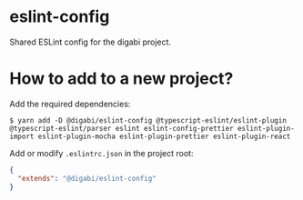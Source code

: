 # eslint-config

Shared ESLint config for the digabi project.

# How to add to a new project?

Add the required dependencies:

    $ yarn add -D @digabi/eslint-config @typescript-eslint/eslint-plugin @typescript-eslint/parser eslint eslint-config-prettier eslint-plugin-import eslint-plugin-mocha eslint-plugin-prettier eslint-plugin-react
    
Add or modify `.eslintrc.json` in the project root:

```json
{
  "extends": "@digabi/eslint-config"
}
```
